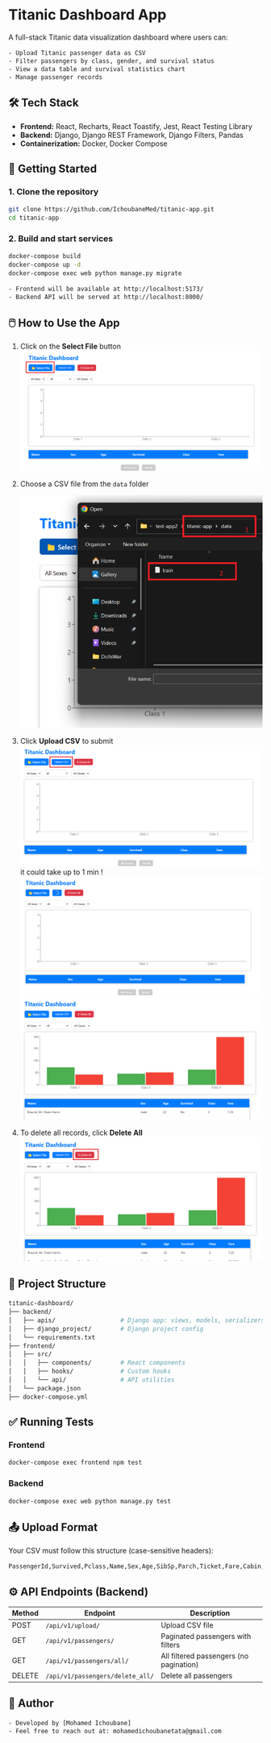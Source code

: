 # Titanic Dashboard App

A full-stack Titanic data visualization dashboard where users can:

    - Upload Titanic passenger data as CSV
    - Filter passengers by class, gender, and survival status
    - View a data table and survival statistics chart
    - Manage passenger records

## 🛠️ Tech Stack

- **Frontend:** React, Recharts, React Toastify, Jest, React Testing Library
- **Backend:** Django, Django REST Framework, Django Filters, Pandas
- **Containerization:** Docker, Docker Compose

## 🚀 Getting Started

### 1. Clone the repository

```bash
git clone https://github.com/IchoubaneMed/titanic-app.git
cd titanic-app
```

### 2. Build and start services

```bash
docker-compose build
docker-compose up -d
docker-compose exec web python manage.py migrate
```
    - Frontend will be available at http://localhost:5173/
    - Backend API will be served at http://localhost:8000/

## 🖱️ How to Use the App

1. Click on the **Select File** button 
    ![Step 1 - Select File](./img/select-file.png)

2. Choose a CSV file from the `data` folder

    ![Step 2 - Choose File](./img/choose-csv.png)

3. Click **Upload CSV** to submit
    ![Step 3 - Upload CSV](./img/upload-csv.png)
    it could take up to 1 min !
    ![Step 4 - Wait Upload CSV](./img/upload-csv2.png)
    ![Step 5 - Uploaded CSV](./img/upload-csv3.png)

4. To delete all records, click **Delete All**
    ![Step 4 - Delete All](./img/delete-all.png)



## 📂 Project Structure

```bash
titanic-dashboard/
├── backend/
│   ├── apis/                  # Django app: views, models, serializers
│   ├── django_project/        # Django project config
│   └── requirements.txt
├── frontend/
│   ├── src/
│   │   ├── components/        # React components
│   │   ├── hooks/             # Custom hooks
│   │   └── api/               # API utilities
│   └── package.json
├── docker-compose.yml
```

## ✅ Running Tests

### Frontend

```bash
docker-compose exec frontend npm test
```

### Backend

```bash
docker-compose exec web python manage.py test
```

## 📤 Upload Format

Your CSV must follow this structure (case-sensitive headers):
```bash
PassengerId,Survived,Pclass,Name,Sex,Age,SibSp,Parch,Ticket,Fare,Cabin,Embarked
```

## ⚙️ API Endpoints (Backend)

| Method | Endpoint                      | Description                             |
| ------ | ----------------------------- | --------------------------------------- |
| POST   | `/api/v1/upload/`                | Upload CSV file                         |
| GET    | `/api/v1/passengers/`            | Paginated passengers with filters       |
| GET    | `/api/v1/passengers/all/`        | All filtered passengers (no pagination) |
| DELETE | `/api/v1/passengers/delete_all/` | Delete all passengers                   |

## 👤 Author

    - Developed by [Mohamed Ichoubane]
    - Feel free to reach out at: mohamedichoubanetata@gmail.com
